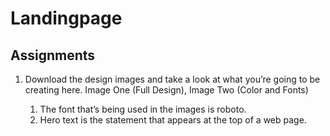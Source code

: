 # Landingpage

## Assignments

1. Download the design images and take a look at what you’re going to be creating here. Image One (Full Design), Image Two (Color and Fonts)

    1. The font that’s being used in the images is roboto.
    2. Hero text is the statement that appears at the top of a web page.




